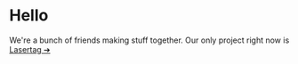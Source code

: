 # Hello
We're a bunch of friends making stuff together. Our only project right now is [Lasertag  ➔](https://anagly.ph)
